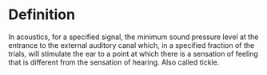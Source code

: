 # Definition

In acoustics, for a specified signal, the minimum sound pressure level
at the entrance to the external auditory canal which, in a specified
fraction of the trials, will stimulate the ear to a point at which there
is a sensation of feeling that is different from the sensation of
hearing. Also called tickle.
